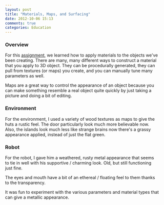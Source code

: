 ```yaml
---
layout: post
title: "Materials, Maps, and Surfacing"
date: 2012-10-06 15:13
comments: true
categories: Education
---
```


### Overview

For this [assignment][a4], we learned how to apply materials to the objects
we've been creating.  There are many, many different ways to construct a
material that you apply to 3D object.  They can be procedurally generated, they
can pull from textures (or maps) you create, and you can manually tune many
parameters as well.

Maps are a great way to control the appearance of an object because you can make
something resemble a real object quite quickly by just taking a picture and
doing a bit of editing.

### Environment

For the environment, I used a variety of wood textures as maps to give the huts
a rustic feel.  The door particularly look much more believable now.  Also, the
islands look much less like strange brains now there's a grassy appearance
applied, instead of just the flat green.

### Robot

For the robot, I gave him a weathered, rusty metal appearance that seems to tie
in well with his supportive / charming look. Old, but still functioning just
fine.

The eyes and mouth have a bit of an ethereal / floating feel to them thanks to
the transparency.

It was fun to experiment with the various parameters and material types that can
give a metallic appearance.

[a4]: http://viscom3d.blogspot.com/2012/09/materials-maps-and-surfacing.html
